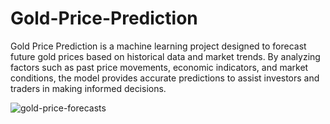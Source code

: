 # Gold-Price-Prediction

Gold Price Prediction is a machine learning project designed to forecast future gold prices based on historical data and market trends. By analyzing factors such as past price movements, economic indicators, and market conditions, the model provides accurate predictions to assist investors and traders in making informed decisions.

![gold-price-forecasts](https://github.com/user-attachments/assets/6b508853-541a-467f-8a7c-965bdcf0e3e3)
